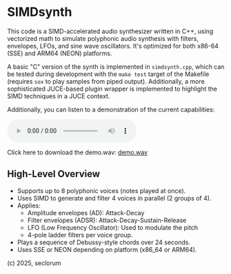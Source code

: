 # SIMDsynth

This code is a SIMD-accelerated audio synthesizer written in C++, using vectorized math to simulate polyphonic audio synthesis with filters, envelopes, LFOs, and sine wave oscillators. It's optimized for both x86-64 (SSE) and ARM64 (NEON) platforms.

A basic "C" version of the synth is implemented in `simdsynth.cpp`, which can be tested during development with the `make test` target of the Makefile (requires `sox` to play samples from piped output). Additionally, a more sophisticated JUCE-based plugin wrapper is implemented to highlight the SIMD techniques in a JUCE context.

Additionally, you can listen to a demonstration of the current capabilities:

<audio controls>
  <source src="https://raw.githubusercontent.com/username/SIMDsynth/main/demo.wav" type="audio/wav">
</audio>

  Click here to download the demo.wav:  [demo.wav](demo.wav)

## High-Level Overview

- Supports up to 8 polyphonic voices (notes played at once).
- Uses SIMD to generate and filter 4 voices in parallel (2 groups of 4).
- Applies:
  - Amplitude envelopes (AD): Attack-Decay
  - Filter envelopes (ADSR): Attack-Decay-Sustain-Release
  - LFO (Low Frequency Oscillator): Used to modulate the pitch
  - 4-pole ladder filters per voice group.
- Plays a sequence of Debussy-style chords over 24 seconds.
- Uses SSE or NEON depending on platform (x86_64 or ARM64).


(c) 2025, seclorum
